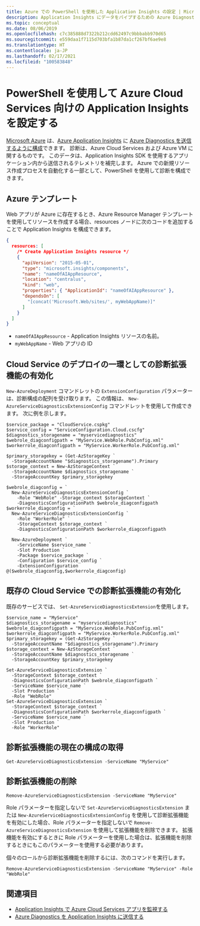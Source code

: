 ```yaml
---
title: Azure での PowerShell を使用した Application Insights の設定 | Microsoft Docs
description: Application Insights にデータをパイプするための Azure Diagnostics の構成を自動化します。
ms.topic: conceptual
ms.date: 08/06/2019
ms.openlocfilehash: c7c385888d7322b212cdd62497c9bbbabb970d65
ms.sourcegitcommit: e559daa1f7115d703bfa1b87da1cf267bf6ae9e8
ms.translationtype: HT
ms.contentlocale: ja-JP
ms.lasthandoff: 02/17/2021
ms.locfileid: "100583848"
---
```

# <a name="using-powershell-to-set-up-application-insights-for-azure-cloud-services"></a>PowerShell を使用して Azure Cloud Services 向けの Application Insights を設定する

[Microsoft Azure](https://azure.com) は、[Azure Application Insights](./app-insights-overview.md) に [Azure Diagnostics を送信するように構成](../agents/diagnostics-extension-to-application-insights.md)できます。 診断は、Azure Cloud Services および Azure VM に関するものです。 このデータは、Application Insights SDK を使用するアプリケーション内から送信されるテレメトリを補完します。 Azure での新規リソース作成プロセスを自動化する一部として、PowerShell を使用して診断を構成できます。

## <a name="azure-template"></a>Azure テンプレート
Web アプリが Azure に存在するとき、Azure Resource Manager テンプレートを使用してリソースを作成する場合、resources ノードに次のコードを追加することで Application Insights を構成できます。

```json
{
  resources: [
    /* Create Application Insights resource */
    {
      "apiVersion": "2015-05-01",
      "type": "microsoft.insights/components",
      "name": "nameOfAIAppResource",
      "location": "centralus",
      "kind": "web",
      "properties": { "ApplicationId": "nameOfAIAppResource" },
      "dependsOn": [
        "[concat('Microsoft.Web/sites/', myWebAppName)]"
      ]
    }
  ]
}
``` 

* `nameOfAIAppResource` - Application Insights リソースの名前。
* `myWebAppName` - Web アプリの ID

## <a name="enable-diagnostics-extension-as-part-of-deploying-a-cloud-service"></a>Cloud Service のデプロイの一環としての診断拡張機能の有効化
`New-AzureDeployment` コマンドレットの `ExtensionConfiguration` パラメーターは、診断構成の配列を受け取ります。 この情報は、 `New-AzureServiceDiagnosticsExtensionConfig` コマンドレットを使用して作成できます。 次に例を示します。

```azurepowershell
$service_package = "CloudService.cspkg"
$service_config = "ServiceConfiguration.Cloud.cscfg"
$diagnostics_storagename = "myservicediagnostics"
$webrole_diagconfigpath = "MyService.WebRole.PubConfig.xml" 
$workerrole_diagconfigpath = "MyService.WorkerRole.PubConfig.xml"

$primary_storagekey = (Get-AzStorageKey `
  -StorageAccountName "$diagnostics_storagename").Primary
$storage_context = New-AzStorageContext `
  -StorageAccountName $diagnostics_storagename `
  -StorageAccountKey $primary_storagekey

$webrole_diagconfig = `
  New-AzureServiceDiagnosticsExtensionConfig `
    -Role "WebRole" -Storage_context $storageContext `
    -DiagnosticsConfigurationPath $webrole_diagconfigpath
$workerrole_diagconfig = `
  New-AzureServiceDiagnosticsExtensionConfig `
    -Role "WorkerRole" `
    -StorageContext $storage_context `
    -DiagnosticsConfigurationPath $workerrole_diagconfigpath

  New-AzureDeployment `
    -ServiceName $service_name `
    -Slot Production `
    -Package $service_package `
    -Configuration $service_config `
    -ExtensionConfiguration @($webrole_diagconfig,$workerrole_diagconfig)
``` 

## <a name="enable-diagnostics-extension-on-an-existing-cloud-service"></a>既存の Cloud Service での診断拡張機能の有効化
既存のサービスでは、 `Set-AzureServiceDiagnosticsExtension`を使用します。

```azurepowershell
$service_name = "MyService"
$diagnostics_storagename = "myservicediagnostics"
$webrole_diagconfigpath = "MyService.WebRole.PubConfig.xml" 
$workerrole_diagconfigpath = "MyService.WorkerRole.PubConfig.xml"
$primary_storagekey = (Get-AzStorageKey `
  -StorageAccountName "$diagnostics_storagename").Primary
$storage_context = New-AzStorageContext `
  -StorageAccountName $diagnostics_storagename `
  -StorageAccountKey $primary_storagekey

Set-AzureServiceDiagnosticsExtension `
  -StorageContext $storage_context `
  -DiagnosticsConfigurationPath $webrole_diagconfigpath `
  -ServiceName $service_name `
  -Slot Production `
  -Role "WebRole" 
Set-AzureServiceDiagnosticsExtension `
  -StorageContext $storage_context `
  -DiagnosticsConfigurationPath $workerrole_diagconfigpath `
  -ServiceName $service_name `
  -Slot Production `
  -Role "WorkerRole"
```

## <a name="get-current-diagnostics-extension-configuration"></a>診断拡張機能の現在の構成の取得

```azurepowershell
Get-AzureServiceDiagnosticsExtension -ServiceName "MyService"
```


## <a name="remove-diagnostics-extension"></a>診断拡張機能の削除

```azurepowershell
Remove-AzureServiceDiagnosticsExtension -ServiceName "MyService"
```

Role パラメーターを指定しないで `Set-AzureServiceDiagnosticsExtension` または `New-AzureServiceDiagnosticsExtensionConfig` を使用して診断拡張機能を有効にした場合、Role パラメーターを指定しないで `Remove-AzureServiceDiagnosticsExtension` を使用して拡張機能を削除できます。 拡張機能を有効にするときに Role パラメーターを使用した場合は、拡張機能を削除するときにもこのパラメーターを使用する必要があります。

個々のロールから診断拡張機能を削除するには、次のコマンドを実行します。

```azurepowershell
Remove-AzureServiceDiagnosticsExtension -ServiceName "MyService" -Role "WebRole"
```


## <a name="see-also"></a>関連項目
* [Application Insights で Azure Cloud Services アプリを監視する](./cloudservices.md)
* [Azure Diagnostics を Application Insights に送信する](../agents/diagnostics-extension-to-application-insights.md)


